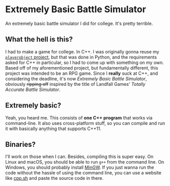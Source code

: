 # Extremely Basic Battle Simulator
An extremely basic battle simulator I did for college. It's pretty terrible.

## What the hell is this?
I had to make a game for college. In C++. I was originally gonna reuse my [`playerobject` project](https://github.com/CutieGorlAstrid/playerobject), but that was done in Python, and the requirements asked for C++ in particular, so I had to come up with something on my own.
Based off of my aforementioned project, but fundamentally different, this project was intended to be an RPG game. Since I **really** suck at C++, and considering the deadline, it's now *Extremely Basic Battle Simulator*, obviously ~~ripping off~~ inspired by the title of Landfall Games' *Totally Accurate Battle Simulator*.

## Extremely basic?
Yeah, you heard me. This consists of **one C++ program** that works via command-line. It also uses cross-platform stuff, so you can compile and run it with basically anything that supports C++11.

## Binaries?
I'll work on those when I can. Besides, compiling this is super easy. On Linux and macOS, you should be able to run `g++` from the command line. On Windows, you should probably install [MinGW](http://www.mingw.org/). If you just wanna run the code without the hassle of using the command line, you can use a website like [cpp.sh](http://www.cpp.sh/) and paste the source code in there.
